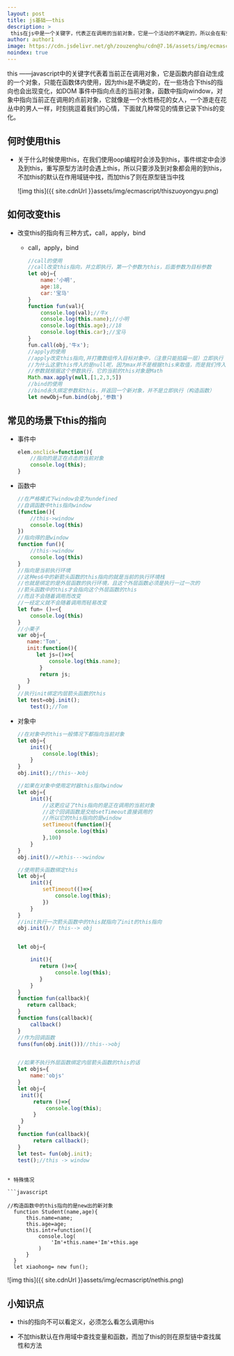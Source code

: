```yaml
---
layout: post
title: js基础——this
description: >
 this在js中是一个关键字，代表正在调用的当前对象，它是一个活动的不确定的，所以会在有些地方出现意 想不到的效果，一句话讲出this指向问题的话就是，this指向的是点前的对象
author: author1
image: https://cdn.jsdelivr.net/gh/zouzenghu/cdn@7.16/assets/img/ecmascript/this.jpg
noindex: true
---
```


this ——javascript中的关键字代表着当前正在调用对象，它是函数内部自动生成的一个对象，只能在函数体内使用，因为this是不确定的，在一些场合下this的指向也会出现变化，如DOM 事件中指向点击的当前对象，函数中指向window，对象中指向当前正在调用的点前对象，它就像是一个水性杨花的女人，一个游走在花丛中的男人一样，时刻挑逗着我们的心情，下面就几种常见的情景记录下this的变化。

## 何时使用this

* 关于什么时候使用this，在我们使用oop编程时会涉及到this，事件绑定中会涉及到this，重写原型方法时会遇上this，所以只要涉及到对象都会用的到this，不加this的默认在作用域链中找，而加this了则在原型链当中找
  
  ![img this]({{ site.cdnUrl }}assets/img/ecmascript/thiszuoyongyu.png)

## 如何改变this

* 改变this的指向有三种方式，call，apply，bind
  
  * call，apply，bind
    
    ```javascript
    //call的使用
    //call改变this指向，并立即执行，第一个参数为this，后面参数为目标参数
    let obj={
        name:'小明',
        age:18,
        car:'宝马'
    }
    function fun(val){
        console.log(val);//牛x
        console.log(this.name);//小明
        console.log(this.age);//18
        console.log(this.car);//宝马
    }
    fun.call(obj,'牛x');
    //apply的使用
    //apply改变this指向,并打撒数组传入目标对象中，（注意只能拍扁一层）立即执行
    //为什么这里this传入的是null呢，因为max并不是根据this来取值，而是我们传入什么
    //参数就根据这个参数执行，它的当前的this对象是Math 
    Math.max.apply(null,[1,2,3,5])
    //bind的使用
    //bind永久绑定参数和this，并返回一个新对象，并不是立即执行（构造函数）
    let newObj=fun.bind(obj,'参数')
    ```

## 常见的场景下this的指向

* 事件中
  
  ```javascript
  elem.onclick=function(){
      //指向的是正在点击的当前对象
      console.log(this);   
  }
  ```

* 函数中
  
  ```javascript
  //在严格模式下window会变为undefined
  //自调函数中this指向window
  (function(){
      //this->window
      console.log(this)
  })
  //指向得的是window
  function fun(){
      //this->window
      console.log(this)
  }
  //指向是当前执行环境
  //这种es6中的新箭头函数的this指向的就是当前的执行环境栈
  //也就是绑定的是外层函数的执行环境，且这个外层函数必须是执行一过一次的
  //箭头函数中的this才会指向这个外层函数的this
  //而且不会随着调用而改变
  //一经定义就不会随着调用而轻易改变
  let fun= ()=<{
      console.log(this)
  }
  //小栗子
  var obj={
     name:'Tom',
     init:function(){
        let js=()=>{
            console.log(this.name);
         }
         return js;
     }
  }
  //执行init绑定内层箭头函数的this
  let test=obj.init();
      test();//Tom
  ```

* 对象中
  
  ```javascript
  //在对象中的this一般情况下都指向当前对象
  let obj={
      init(){
          console.log(this);
      }
  }
  obj.init();//this--》obj
  
  //如果在对象中使用定时器this指向window
  let obj={
      init(){
          //这更应证了this指向的是正在调用的当前对象
          //这个回调函数是交给setTimeout直接调用的
          //所以它的this指向的是window
          setTimeout(function(){
              console.log(this)
          },100)
      }
  }
  obj.init()//=》this--->window

  //使用箭头函数绑定this
  let obj={
      init(){
          setTimeout(()=>{
              console.log(this);
          })
      }
  }
  //init执行一次箭头函数中的this就指向了init的this指向
  obj.init()// this--> obj


  let obj={
  
      init(){
         return ()=>{
              console.log(this);           
         }
      }
  }
  function fun(callback){
     return callback;
  }
  function funs(callback){
      callback()
  }
  //作为回调函数
  funs(fun(obj.init()))//this-->obj


  //如果不执行外层函数绑定内层箭头函数的this的话
  let objs={
      name:'objs'
  }
  let obj={
   init(){
       return ()=>{
           console.log(this);
       }
   }
  }
  function fun(callback){
       return callback();
  }
  let test= fun(obj.init);
  test();//this -> window
```

* 特殊情况

```javascript

//构造函数中的this指向的是new出的新对象
  function Student(name,age){
      this.name=name;
      this.age=age;
      this.intr=function(){
          console.log(
              'Im'+this.name+'Im'+this.age
          )
      }
  }
  let xiaohong= new fun();

```
  

![img this]({{ site.cdnUrl }}assets/img/ecmascript/nethis.png)

## 小知识点

* this的指向不可以看定义，必须怎么看怎么调用this

* 不加this默认在作用域中查找变量和函数，而加了this的则在原型链中查找属性和方法
